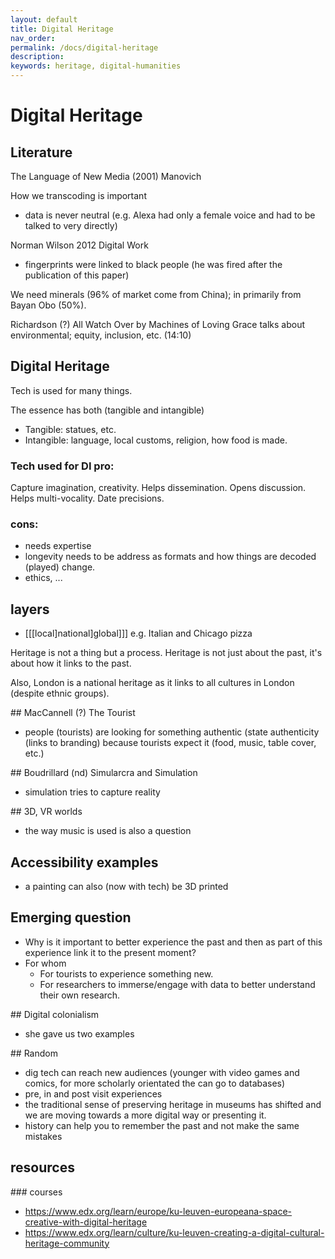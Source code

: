 ```yaml
---
layout: default
title: Digital Heritage
nav_order: 
permalink: /docs/digital-heritage
description: 
keywords: heritage, digital-humanities
---
```


# Digital Heritage

## Literature
The Language of New Media (2001) Manovich

How we transcoding is important
- data is never neutral (e.g. Alexa had only a female voice and had to be talked to very directly)

Norman Wilson 2012 Digital Work
- fingerprints were linked to black people (he was fired after the publication of this paper)

We need minerals (96% of market come from China); in primarily from Bayan Obo (50%).

Richardson (?) All Watch Over by Machines of Loving Grace talks about environmental; equity, inclusion, etc. (14:10)

## Digital Heritage
Tech is used for many things. 

The essence has both (tangible and intangible)

- Tangible: statues, etc.  
- Intangible: language, local customs, religion, how food is made.

### Tech used for DI pro:
Capture imagination, creativity. 
Helps dissemination. 
Opens discussion.
Helps multi-vocality. 
Date precisions. 

### cons: 
- needs expertise
- longevity needs to be address as formats and how things are decoded (played) change. 
- ethics, ...

## layers
- [[[local]national]global]]] e.g. Italian and Chicago pizza

Heritage is not a thing but a process. Heritage is not just about the past, it's about how it links to the past. 

Also, London is a national heritage as it links to all cultures in London (despite ethnic groups).

## MacCannell (?) The Tourist 
- people (tourists) are looking for something authentic (state authenticity (links to branding) because tourists expect it (food, music, table cover, etc.)


## Boudrillard (nd) Simularcra and Simulation
- simulation tries to capture reality

## 3D, VR worlds
- the way music is used is also a question

## Accessibility examples
- a painting can also (now with tech) be 3D printed 

## Emerging question
- Why is it important to better experience the past and then as part of this experience link it to the present moment? 
- For whom
  - For tourists to experience something new. 
  - For researchers to immerse/engage with data to better understand their own research. 

## Digital colonialism
- she gave us two examples

## Random
- dig tech can reach new audiences (younger with video games and comics, for more scholarly orientated the can go to databases)
- pre, in and post visit experiences
- the traditional sense of preserving heritage in museums has shifted and we are moving towards a more digital way or presenting it. <!--PF-->
- history can help you to remember the past and not make the same mistakes

## resources
### courses
- https://www.edx.org/learn/europe/ku-leuven-europeana-space-creative-with-digital-heritage
- https://www.edx.org/learn/culture/ku-leuven-creating-a-digital-cultural-heritage-community